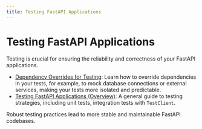 ```yaml
---
title: Testing FastAPI Applications
---
```


# Testing FastAPI Applications

Testing is crucial for ensuring the reliability and correctness of your FastAPI applications.

- [Dependency Overrides for Testing](./dependency-overrides.md): Learn how to override dependencies in your tests, for example, to mock database connections or external services, making your tests more isolated and predictable.
- [Testing FastAPI Applications (Overview)](./../deployment-and-testing/testing-fastapi.md): A general guide to testing strategies, including unit tests, integration tests with `TestClient`.

Robust testing practices lead to more stable and maintainable FastAPI codebases.

